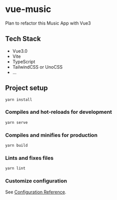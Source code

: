 # vue-music
Plan to refactor this Music App with Vue3

## Tech Stack
- Vue3.0
- Vite
- TypeScript
- TailwindCSS or UnoCSS
- ...
## Project setup
```
yarn install
```

### Compiles and hot-reloads for development
```
yarn serve
```

### Compiles and minifies for production
```
yarn build
```

### Lints and fixes files
```
yarn lint
```

### Customize configuration
See [Configuration Reference](https://cli.vuejs.org/config/).
